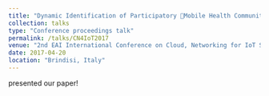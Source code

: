 ```yaml
---
title: "Dynamic Identification of Participatory Mobile Health Communities"
collection: talks
type: "Conference proceedings talk"
permalink: /talks/CN4IoT2017
venue: "2nd EAI International Conference on Cloud, Networking for IoT Systems"
date: 2017-04-20
location: "Brindisi, Italy"
---
```


presented our paper!
